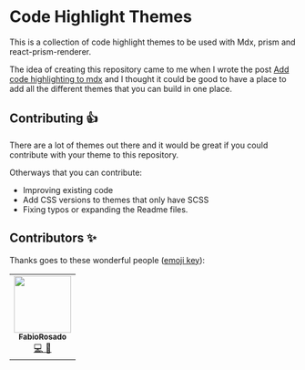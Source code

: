# Code Highlight Themes

This is a collection of code highlight themes to be used with Mdx, prism and react-prism-renderer.

The idea of creating this repository came to me when I wrote the post [Add code highlighting to mdx](https://fabiorosado.dev/blog/add-code-highlighting-to-mdx) and I thought it could be good to have a place to add all the different themes that you can build in one place.

## Contributing 👍

There are a lot of themes out there and it would be great if you could contribute with your theme to this repository.

Otherways that you can contribute:

- Improving existing code
- Add CSS versions to themes that only have SCSS
- Fixing typos or expanding the Readme files.

## Contributors ✨

Thanks goes to these wonderful people ([emoji key](https://allcontributors.org/docs/en/emoji-key)):

<table>
  <tr>
    <td align="center"><a href="https://fabiorosado.dev"><img src="https://avatars2.githubusercontent.com/u/3131401?s=460&u=b6f9f268749033e4e5d6b3004e13259bf8d315e6&v=4" width="100px;" alt=""/><br /><sub><b>FabioRosado</b></sub></a><br /><a href="#content-FabioRosado" title="Content">💻 📖</a></td>
  </tr>
</table>